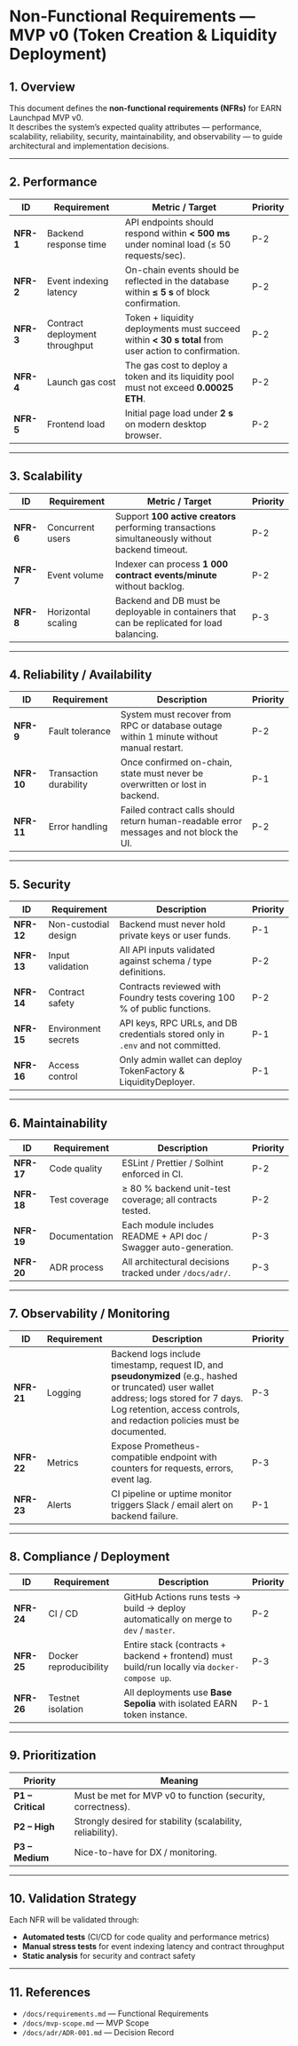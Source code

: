 # Non-Functional Requirements — MVP v0 (Token Creation & Liquidity Deployment)

## 1. Overview
This document defines the **non-functional requirements (NFRs)** for EARN Launchpad MVP v0.  
It describes the system’s expected quality attributes — performance, scalability, reliability, security, maintainability, and observability — to guide architectural and implementation decisions.

---

## 2. Performance

| ID | Requirement | Metric / Target | Priority |
|----|--------------|----------------|----------|
| **NFR-1** | Backend response time | API endpoints should respond within **< 500 ms** under nominal load (≤ 50 requests/sec). | P-2 |
| **NFR-2** | Event indexing latency | On-chain events should be reflected in the database within **≤ 5 s** of block confirmation. | P-2 |
| **NFR-3** | Contract deployment throughput | Token + liquidity deployments must succeed within **< 30 s total** from user action to confirmation. | P-2 |
| **NFR-4** | Launch gas cost | The gas cost to deploy a token and its liquidity pool must not exceed **0.00025 ETH**. | P-2 |
| **NFR-5** | Frontend load | Initial page load under **2 s** on modern desktop browser. | P-2 |


---

## 3. Scalability

| ID | Requirement | Metric / Target | Priority |
|----|--------------|----------------|----------|
| **NFR-6** | Concurrent users | Support **100 active creators** performing transactions simultaneously without backend timeout. | P-2 |
| **NFR-7** | Event volume | Indexer can process **1 000 contract events/minute** without backlog. | P-2 |
| **NFR-8** | Horizontal scaling | Backend and DB must be deployable in containers that can be replicated for load balancing. | P-3 |

---

## 4. Reliability / Availability

| ID | Requirement | Description | Priority |
|----|--------------|-------------|----------|
| **NFR-9** | Fault tolerance | System must recover from RPC or database outage within 1 minute without manual restart. | P-2 |
| **NFR-10** | Transaction durability | Once confirmed on-chain, state must never be overwritten or lost in backend. | P-1 |
| **NFR-11** | Error handling | Failed contract calls should return human-readable error messages and not block the UI. | P-2 |

---

## 5. Security

| ID | Requirement | Description | Priority |
|----|--------------|-------------|----------|
| **NFR-12** | Non-custodial design | Backend must never hold private keys or user funds. | P-1 |
| **NFR-13** | Input validation | All API inputs validated against schema / type definitions. | P-2 |
| **NFR-14** | Contract safety | Contracts reviewed with Foundry tests covering 100 % of public functions. | P-2 |
| **NFR-15** | Environment secrets | API keys, RPC URLs, and DB credentials stored only in `.env` and not committed. | P-1 |
| **NFR-16** | Access control | Only admin wallet can deploy TokenFactory & LiquidityDeployer. | P-1 |

---

## 6. Maintainability

| ID | Requirement | Description | Priority |
|----|--------------|-------------|----------|
| **NFR-17** | Code quality | ESLint / Prettier / Solhint enforced in CI. | P-2 |
| **NFR-18** | Test coverage | ≥ 80 % backend unit-test coverage; all contracts tested. | P-2 |
| **NFR-19** | Documentation | Each module includes README + API doc / Swagger auto-generation. | P-3 |
| **NFR-20** | ADR process | All architectural decisions tracked under `/docs/adr/`. | P-3 |

---

## 7. Observability / Monitoring

| ID | Requirement | Description | Priority |
|----|--------------|-------------|----------|
| **NFR-21** | Logging | Backend logs include timestamp, request ID, and **pseudonymized** (e.g., hashed or truncated) user wallet address; logs stored for 7 days. Log retention, access controls, and redaction policies must be documented. | P-3 |
| **NFR-22** | Metrics | Expose Prometheus-compatible endpoint with counters for requests, errors, event lag. | P-3 |
| **NFR-23** | Alerts | CI pipeline or uptime monitor triggers Slack / email alert on backend failure. | P-1 |

---

## 8. Compliance / Deployment

| ID | Requirement | Description | Priority |
|----|--------------|-------------|----------|
| **NFR-24** | CI / CD | GitHub Actions runs tests → build → deploy automatically on merge to `dev` / `master`. | P-2 |
| **NFR-25** | Docker reproducibility | Entire stack (contracts + backend + frontend) must build/run locally via `docker-compose up`. | P-3 |
| **NFR-26** | Testnet isolation | All deployments use **Base Sepolia** with isolated EARN token instance. | P-1 |

---

## 9. Prioritization

| Priority | Meaning |
|-----------|---------|
| **P1 – Critical** | Must be met for MVP v0 to function (security, correctness). |
| **P2 – High** | Strongly desired for stability (scalability, reliability). |
| **P3 – Medium** | Nice-to-have for DX / monitoring. |

---

## 10. Validation Strategy
Each NFR will be validated through:
- **Automated tests** (CI/CD for code quality and performance metrics)
- **Manual stress tests** for event indexing latency and contract throughput
- **Static analysis** for security and contract safety

---
## 11. References
- `/docs/requirements.md` — Functional Requirements  
- `/docs/mvp-scope.md` — MVP Scope  
- `/docs/adr/ADR-001.md` — Decision Record  

